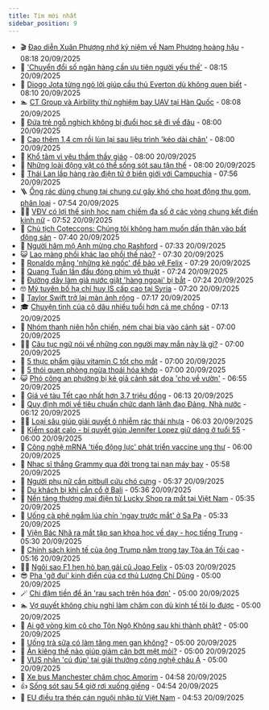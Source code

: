 ```yaml
---
title: Tim mới nhất
sidebar_position: 9
---
```


<!-- vnexpress-tin-moi-nhat:START -->
- 🎬 [Đạo diễn Xuân Phượng nhớ kỷ niệm về Nam Phương hoàng hậu](https://vnexpress.net/dao-dien-xuan-phuong-nho-ky-niem-ve-nam-phuong-hoang-hau-4941340.html) - 08:18 20/09/2025
- 🐎 [&#39;Chuyển đổi số ngân hàng cần ưu tiên người yếu thế&#39;](https://vnexpress.net/chuyen-doi-so-ngan-hang-can-uu-tien-nguoi-yeu-the-4941246.html) - 08:15 20/09/2025
- 🦍 [Diogo Jota từng ngỏ lời giúp cầu thủ Everton dù không quen biết](https://vnexpress.net/diogo-jota-tung-ngo-loi-giup-cau-thu-everton-du-khong-quen-biet-4941480.html) - 08:10 20/09/2025
- 🏊 [CT Group và Airbility thử nghiệm bay UAV tại Hàn Quốc](https://vnexpress.net/ct-group-va-airbility-thu-nghiem-bay-uav-tai-han-quoc-4941425.html) - 08:08 20/09/2025
- 🎊 [Đứa trẻ ngỗ nghịch không bị đuổi học sẽ đi về đâu](https://vnexpress.net/vu-hoc-sinh-lop-7-giat-toc-ghim-dau-co-giao-va-bo-dinh-chi-hoc-ky-luat-nang-nhat-voi-hoc-sinh-la-viet-ban-kiem-diem-4941448.html) - 08:00 20/09/2025
- 🎃 [Cao thêm 1,4 cm rồi lùn lại sau liệu trình &#39;kéo dài chân&#39;](https://vnexpress.net/cao-them-1-4-cm-roi-lun-lai-sau-lieu-trinh-keo-dai-chan-4941366.html) - 08:00 20/09/2025
- 🧰 [Khổ tâm vì yêu thầm thầy giáo](https://vnexpress.net/kho-tam-vi-lo-yeu-tham-thay-giao-4941338.html) - 08:00 20/09/2025
- 🔭 [Những loài động vật có thể sống sót sau tận thế](https://vnexpress.net/nhung-loai-dong-vat-co-the-song-sot-sau-tan-the-4939409.html) - 08:00 20/09/2025
- 🫶 [Thái Lan lắp hàng rào điện tử ở biên giới với Campuchia](https://vnexpress.net/thai-lan-lap-hang-rao-dien-tu-o-bien-gioi-voi-campuchia-4941466.html) - 07:56 20/09/2025
- 🪜 [Ống rác dùng chung tại chung cư gây khó cho hoạt động thu gom, phân loại](https://vnexpress.net/ong-rac-dung-chung-tai-chung-cu-gay-kho-cho-hoat-dong-thu-gom-phan-loai-4941346.html) - 07:54 20/09/2025
- 👨‍🏫 [VĐV có lợi thế sinh học nam chiếm đa số ở các vòng chung kết điền kinh nữ](https://vnexpress.net/vdv-co-loi-the-sinh-hoc-nam-chiem-da-so-o-cac-vong-chung-ket-dien-kinh-nu-4941478.html) - 07:52 20/09/2025
- 🎊 [Chủ tịch Coteccons: Chúng tôi không ham muốn dấn thân vào bất động sản](https://vnexpress.net/chu-tich-coteccons-chung-toi-khong-ham-muon-dan-than-vao-bat-dong-san-4941471.html) - 07:40 20/09/2025
- 🎊 [Người hâm mộ Anh mừng cho Rashford](https://vnexpress.net/nguoi-ham-mo-anh-mung-cho-rashford-4941415.html) - 07:33 20/09/2025
- 😺 [Lao màng phổi khác lao phổi thế nào?](https://vnexpress.net/lao-mang-phoi-khac-lao-phoi-the-nao-4941405.html) - 07:30 20/09/2025
- 🐘 [Ronaldo mắng &#39;những kẻ ngốc&#39; để bảo vệ Felix](https://vnexpress.net/ronaldo-mang-nhung-ke-ngoc-de-bao-ve-felix-4941384.html) - 07:29 20/09/2025
- 🌁 [Quang Tuấn lần đầu đóng phim võ thuật](https://vnexpress.net/quang-tuan-lan-dau-dong-phim-vo-thuat-4940853.html) - 07:24 20/09/2025
- 🐲 [Đường dây làm giả nước giặt &#39;hàng ngoại&#39; bị bắt](https://vnexpress.net/duong-day-lam-gia-nuoc-giat-hang-ngoai-bi-bat-4941461.html) - 07:24 20/09/2025
- 🤓 [Mỹ tuyên bố hạ chỉ huy IS cấp cao tại Syria](https://vnexpress.net/my-tuyen-bo-ha-chi-huy-is-cap-cao-tai-syria-4941351.html) - 07:20 20/09/2025
- 💪 [Taylor Swift trở lại màn ảnh rộng](https://vnexpress.net/taylor-swift-tro-lai-man-anh-rong-4941413.html) - 07:17 20/09/2025
- 🎓 [Chuyện tình của cô dâu nhiều tuổi hơn cả mẹ chồng](https://vnexpress.net/chuyen-tinh-cua-co-dau-nhieu-tuoi-hon-ca-me-chong-4941412.html) - 07:13 20/09/2025
- 🫣 [Nhóm thanh niên hỗn chiến, ném chai bia vào cảnh sát](https://vnexpress.net/nhom-thanh-nien-hon-chien-nem-chai-bia-vao-canh-sat-4941438.html) - 07:00 20/09/2025
- 🧑‍💻 [Câu tục ngữ nói về những con người may mắn này là gì?](https://vnexpress.net/duoi-hinh-bat-chu-thanh-ngu-tuc-ngu-cau-tuc-ngu-noi-ve-nhung-con-nguoi-may-man-nay-la-gi-4940141.html) - 07:00 20/09/2025
- 🐲 [5 thực phẩm giàu vitamin C tốt cho mắt](https://vnexpress.net/5-thuc-pham-giau-vitamin-c-tot-cho-mat-4941408.html) - 07:00 20/09/2025
- 🌝 [5 thói quen phòng ngừa thoái hóa khớp](https://vnexpress.net/5-thoi-quen-phong-ngua-thoai-hoa-khop-4941399.html) - 07:00 20/09/2025
- 😺 [Phó công an phường bị kẻ giả cảnh sát dọa &#39;cho về vườn&#39;](https://vnexpress.net/pho-cong-an-phuong-bi-ke-gia-canh-sat-doa-cho-ve-vuon-4941375.html) - 06:55 20/09/2025
- 🐎 [Giá vé tàu Tết cao nhất hơn 3,7 triệu đồng](https://vnexpress.net/gia-ve-tau-tet-cao-nhat-hon-3-7-trieu-dong-4941429.html) - 06:13 20/09/2025
- 🎡 [Quy định mới về tiêu chuẩn chức danh lãnh đạo Đảng, Nhà nước](https://vnexpress.net/quy-dinh-moi-ve-tieu-chuan-chuc-danh-lanh-dao-dang-nha-nuoc-4941326.html) - 06:12 20/09/2025
- 👨‍🏫 [Loại sâu giúp giải quyết ô nhiễm rác thải nhựa](https://vnexpress.net/loai-sau-giup-giai-quyet-o-nhiem-rac-thai-nhua-4941414.html) - 06:03 20/09/2025
- 🦆 [Kiểm soát calo - bí quyết giúp Jennifer Lopez giữ dáng ở tuổi 55](https://vnexpress.net/kiem-soat-calo-bi-quyet-giup-jennifer-lopez-giu-dang-o-tuoi-55-4941286.html) - 06:00 20/09/2025
- 🚦 [Công nghệ mRNA &#39;tiếp động lực&#39; phát triển vaccine ung thư](https://vnexpress.net/cong-nghe-mrna-tiep-dong-luc-phat-trien-vaccine-ung-thu-4939520.html) - 06:00 20/09/2025
- 💫 [Nhạc sĩ thắng Grammy qua đời trong tai nạn máy bay](https://vnexpress.net/nhac-si-thang-grammy-qua-doi-trong-tai-nan-may-bay-4941416.html) - 05:58 20/09/2025
- 🎉 [Người phụ nữ cắn pitbull cứu chó cưng](https://vnexpress.net/nguoi-phu-nu-can-pitbull-cuu-cho-cung-4941394.html) - 05:37 20/09/2025
- 🌋 [Du khách bị khỉ cắn cổ ở Bali](https://vnexpress.net/du-khach-bi-khi-can-co-o-bali-4941398.html) - 05:36 20/09/2025
- 🤖 [Nền tảng thương mại điện tử Lucky Shop ra mắt tại Việt Nam](https://vnexpress.net/nen-tang-thuong-mai-dien-tu-lucky-shop-ra-mat-tai-viet-nam-4941243.html) - 05:35 20/09/2025
- 🦏 [Uống cà phê ngắm lúa chín &#39;ngay trước mắt&#39; ở Sa Pa](https://vnexpress.net/uong-ca-phe-ngam-lua-chin-ngay-truoc-mat-o-sa-pa-4940169.html) - 05:33 20/09/2025
- 🦩 [Viện Bác Nhã ra mắt tập san khoa học về dạy - học tiếng Trung](https://vnexpress.net/vien-bac-nha-ra-mat-tap-san-khoa-hoc-ve-day-hoc-tieng-trung-4941439.html) - 05:30 20/09/2025
- 👺 [Chính sách kinh tế của ông Trump nằm trong tay Tòa án Tối cao](https://vnexpress.net/chinh-sach-kinh-te-cua-ong-trump-nam-trong-tay-toa-an-toi-cao-4941331.html) - 05:16 20/09/2025
- 🧑‍🏫 [Ngôi sao F1 hẹn hò bạn gái cũ Joao Felix](https://vnexpress.net/ngoi-sao-f1-hen-ho-ban-gai-cu-joao-felix-4941382.html) - 05:03 20/09/2025
- 😎 [Pha &#39;gỡ đui&#39; kinh điển của cơ thủ Lương Chí Dũng](https://vnexpress.net/pha-go-dui-kinh-dien-cua-co-thu-luong-chi-dung-4941202.html) - 05:00 20/09/2025
- 🪄 [Chi đậm tiền để ăn &#39;rau sạch trên hóa đơn&#39;](https://vnexpress.net/rau-sach-la-gi-cua-hang-rau-sach-tphcm-ha-noi-noi-lo-rau-sach-truong-hoc-bua-an-ban-tru-4941397.html) - 05:00 20/09/2025
- 🏊 [Vợ quyết không chịu nghỉ làm chăm con dù kinh tế tôi lo được](https://vnexpress.net/vo-quyet-khong-chiu-nghi-lam-cham-con-du-kinh-te-toi-lo-duoc-4941339.html) - 05:00 20/09/2025
- 💃 [Ai gỡ vòng kim cô cho Tôn Ngộ Không sau khi thành phật?](https://vnexpress.net/crossword-giai-o-chu-o-chu-ai-go-vong-kim-co-cho-ton-ngo-khong-sau-khi-thanh-phat-4940059.html) - 05:00 20/09/2025
- 🦆 [Uống trà sữa có làm tăng men gan không?](https://vnexpress.net/uong-tra-sua-co-lam-tang-men-gan-khong-4941402.html) - 05:00 20/09/2025
- 🎊 [Ăn kiêng thế nào giúp giảm cân bớt mệt mỏi?](https://vnexpress.net/an-kieng-the-nao-giup-giam-can-bot-met-moi-4941380.html) - 05:00 20/09/2025
- 👺 [VUS nhận &#39;cú đúp&#39; tại giải thưởng công nghệ châu Á](https://vnexpress.net/vus-nhan-cu-dup-tai-giai-thuong-cong-nghe-chau-a-4941249.html) - 05:00 20/09/2025
- 🎡 [Xe bus Manchester châm chọc Amorim](https://vnexpress.net/xe-bus-manchester-cham-choc-amorim-4941374.html) - 04:58 20/09/2025
- 👍 [Sống sót sau 54 giờ rơi xuống giếng](https://vnexpress.net/song-sot-sau-54-gio-roi-xuong-gieng-4941325.html) - 04:54 20/09/2025
- 🐎 [EU điều tra thép cán nguội nhập từ Việt Nam](https://vnexpress.net/eu-dieu-tra-thep-can-nguoi-nhap-tu-viet-nam-4941401.html) - 04:53 20/09/2025<!-- vnexpress-tin-moi-nhat:END -->
